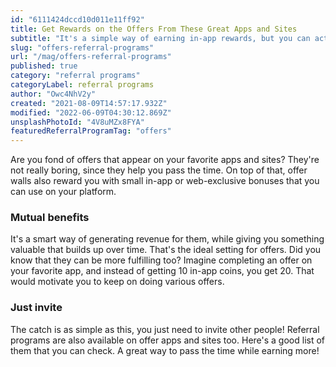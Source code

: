 ```yaml
---
id: "6111424dccd10d011e11ff92"
title: Get Rewards on the Offers From These Great Apps and Sites
subtitle: "It's a simple way of earning in-app rewards, but you can actually gain more!"
slug: "offers-referral-programs"
url: "/mag/offers-referral-programs"
published: true
category: "referral programs"
categoryLabel: referral programs
author: "Owc4NhV2y"
created: "2021-08-09T14:57:17.932Z"
modified: "2022-06-09T04:30:12.869Z"
unsplashPhotoId: "4V8uMZx8FYA"
featuredReferralProgramTag: "offers"
---
```

Are you fond of offers that appear on your favorite apps and sites? They're not really boring, since they help you pass the time. On top of that, offer walls also reward you with small in-app or web-exclusive bonuses that you can use on your platform.

### **Mutual benefits**

It's a smart way of generating revenue for them, while giving you something valuable that builds up over time. That's the ideal setting for offers. Did you know that they can be more fulfilling too? Imagine completing an offer on your favorite app, and instead of getting 10 in-app coins, you get 20. That would motivate you to keep on doing various offers.

### **Just invite**

The catch is as simple as this, you just need to invite other people! Referral programs are also available on offer apps and sites too. Here's a good list of them that you can check. A great way to pass the time while earning more!